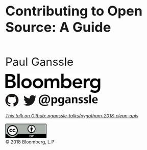 <h1 style="font-size: 3em">Contributing to Open Source: A Guide</h1>
<br/>
<br/>
<span style="font-size: 2.5em">
Paul Ganssle
</span>
<br/>
<br/>
<img src="external-images/logos/bloomberg-logo-black.svg" height="60px" alt="Bloomberg">

<img src="images/pganssle-logos.svg" height="40px" alt="@pganssle">

<br/>
<br/>
<em><a href="https://github.com/pganssle-talks/pydata-nyc-2018-open-source/">This talk on Github: pganssle-talks/pygotham-2018-clean-apis</a></em>
<br/>
<br/>
<a rel="license" href="http://creativecommons.org/licenses/by/4.0/">
    <img src="external-images/logos/cc-by.svg" height="45px">
</a>
<br/>
© 2018 Bloomberg, L.P
